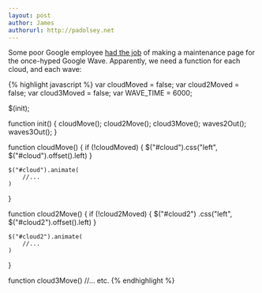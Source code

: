 ```yaml
---
layout: post
author: James
authorurl: http://padolsey.net
---
```


Some poor Google employee [had the job](http://wave.google.com/maintenance/index.html) of making a maintenance page for the once-hyped Google Wave. Apparently, we need a function for each cloud, and each wave:

{% highlight javascript %}
var cloudMoved = false;
var cloud2Moved = false;
var cloud3Moved = false;
var WAVE_TIME = 6000;

$(init);

function init()
{
    cloudMove();
    cloud2Move();
    cloud3Move();
    waves2Out();
    waves3Out();
}

function cloudMove()
{
    if (!cloudMoved) {
        $("#cloud").css("left", $("#cloud").offset().left)
    }
    
    $("#cloud").animate(
        //...
    )
}

function cloud2Move()
{
    if (!cloud2Moved) {
        $("#cloud2")
            .css("left", $("#cloud2").offset().left)
    }
    
    $("#cloud2").animate(
        //...
    )
}

function cloud3Move() //... etc.
{% endhighlight %}